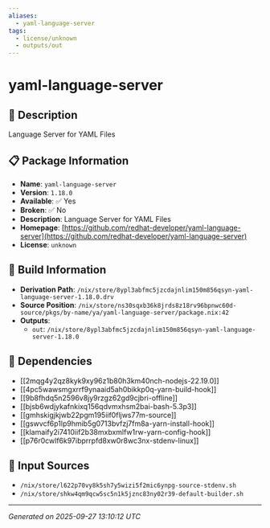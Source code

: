 ```yaml
---
aliases:
  - yaml-language-server
tags:
  - license/unknown
  - outputs/out
---
```


# yaml-language-server

## 📝 Description

Language Server for YAML Files

## 📋 Package Information

- **Name**: `yaml-language-server`
- **Version**: `1.18.0`
- **Available**: ✅ Yes
- **Broken**: ✅ No
- **Description**: Language Server for YAML Files
- **Homepage**: [https://github.com/redhat-developer/yaml-language-server](https://github.com/redhat-developer/yaml-language-server)
- **License**: `unknown`

## 🔧 Build Information

- **Derivation Path**: `/nix/store/8ypl3abfmc5jzcdajnlim150m856qsyn-yaml-language-server-1.18.0.drv`
- **Source Position**: `/nix/store/ns30sqxb36k8jrds8z18rv96bpnwc60d-source/pkgs/by-name/ya/yaml-language-server/package.nix:42`
- **Outputs**:
  - `out`:  `/nix/store/8ypl3abfmc5jzcdajnlim150m856qsyn-yaml-language-server-1.18.0`

## 🔗 Dependencies

- [[2mqg4y2qz8kyk9xy96z1b80h3km40nch-nodejs-22.19.0]]
- [[4pc5wawsmgxrrf9ynaaid5ah0bikkp0q-yarn-build-hook]]
- [[9b8fhdq5n2596v8jy9rzgz62gd9cjbri-offline]]
- [[bjsb6wdjykafnkixq156qdvmxhsm2bai-bash-5.3p3]]
- [[gmhskigjkjwb22pgm195iif0fljws77m-source]]
- [[gswvcf6p1lp9hmib5g0713bvfzj7fm8a-yarn-install-hook]]
- [[klamaify2i7410iif2b38mxbxmlfw1rw-yarn-config-hook]]
- [[p76r0cwlf6k97ibprrpfd8xw0r8wc3nx-stdenv-linux]]

## 📁 Input Sources

- `/nix/store/l622p70vy8k5sh7y5wizi5f2mic6ynpg-source-stdenv.sh`
- `/nix/store/shkw4qm9qcw5sc5n1k5jznc83ny02r39-default-builder.sh`

---
*Generated on 2025-09-27 13:10:12 UTC*
